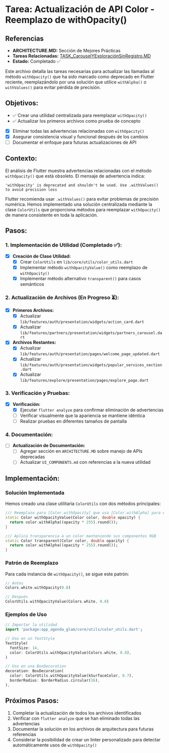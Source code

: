# Tarea: Actualización de API Color - Reemplazo de withOpacity()

## Referencias
- **ARCHITECTURE.MD:** Sección de Mejores Prácticas
- **Tareas Relacionadas:** [TASK_CarouselYExploraciónSinRegistro.MD](./TASK_CarouselYExploraciónSinRegistro.MD)
- **Estado:** Completado ✅

Este archivo detalla las tareas necesarias para actualizar las llamadas al método `withOpacity()` que ha sido marcado como deprecado en Flutter reciente, reemplazándolo por una solución que utilice `withAlpha()` o `withValues()` para evitar pérdida de precisión.

## Objetivos:

- ✅ Crear una utilidad centralizada para reemplazar `withOpacity()`
- ✅ Actualizar los primeros archivos como prueba de concepto
- [X] Eliminar todas las advertencias relacionadas con `withOpacity()`
- [X] Asegurar consistencia visual y funcional después de los cambios
- [ ] Documentar el enfoque para futuras actualizaciones de API

## Contexto:

El análisis de Flutter muestra advertencias relacionadas con el método `withOpacity()` que está obsoleto. El mensaje de advertencia indica:

```
'withOpacity' is deprecated and shouldn't be used. Use .withValues() to avoid precision loss
```

Flutter recomienda usar `.withValues()` para evitar problemas de precisión numérica. Hemos implementado una solución centralizada mediante la clase `ColorUtils` que proporciona métodos para reemplazar `withOpacity()` de manera consistente en toda la aplicación.

## Pasos:

### 1. Implementación de Utilidad (Completado ✅):

- [X] **Creación de Clase Utilidad:**
  - [X] Crear `ColorUtils` en `lib/core/utils/color_utils.dart`
  - [X] Implementar método `withOpacityValue()` como reemplazo de `withOpacity()`
  - [X] Implementar método alternativo `transparent()` para casos semánticos

### 2. Actualización de Archivos (En Progreso ⏳):

- [X] **Primeros Archivos:**
  - [X] Actualizar `lib/features/auth/presentation/widgets/action_card.dart`
  - [X] Actualizar `lib/features/partners/presentation/widgets/partners_carousel.dart`

- [X] **Archivos Restantes:**
  - [X] Actualizar `lib/features/auth/presentation/pages/welcome_page_updated.dart`
  - [X] Actualizar `lib/features/auth/presentation/widgets/popular_services_section.dart`
  - [X] Actualizar `lib/features/explore/presentation/pages/explore_page.dart`

### 3. Verificación y Pruebas:

- [X] **Verificación:**
  - [X] Ejecutar `flutter analyze` para confirmar eliminación de advertencias
  - [ ] Verificar visualmente que la apariencia se mantiene idéntica
  - [ ] Realizar pruebas en diferentes tamaños de pantalla

### 4. Documentación:

- [ ] **Actualización de Documentación:**
  - [ ] Agregar sección en `ARCHITECTURE.MD` sobre manejo de APIs deprecadas
  - [ ] Actualizar `UI_COMPONENTS.md` con referencias a la nueva utilidad

## Implementación:

### Solución Implementada

Hemos creado una clase utilitaria `ColorUtils` con dos métodos principales:

```dart
/// Reemplazo para [Color.withOpacity] que usa [Color.withAlpha] para evitar problemas de precisión
static Color withOpacityValue(Color color, double opacity) {
  return color.withAlpha((opacity * 255).round());
}

/// Aplica transparencia a un color manteniendo sus componentes RGB
static Color transparent(Color color, double opacity) {
  return color.withAlpha((opacity * 255).round());
}
```

### Patrón de Reemplazo

Para cada instancia de `withOpacity()`, se sigue este patrón:

```dart
// Antes
Colors.white.withOpacity(0.8)

// Después
ColorUtils.withOpacityValue(Colors.white, 0.8)
```

### Ejemplos de Uso

```dart
// Importar la utilidad
import 'package:app_agenda_glam/core/utils/color_utils.dart';

// Uso en un TextStyle
TextStyle(
  fontSize: 14,
  color: ColorUtils.withOpacityValue(Colors.white, 0.8),
)

// Uso en una BoxDecoration
decoration: BoxDecoration(
  color: ColorUtils.withOpacityValue(kSurfaceColor, 0.7),
  borderRadius: BorderRadius.circular(16),
),
```

## Próximos Pasos:

1. Completar la actualización de todos los archivos identificados
2. Verificar con `flutter analyze` que se han eliminado todas las advertencias
3. Documentar la solución en los archivos de arquitectura para futuras referencias
4. Considerar la posibilidad de crear un linter personalizado para detectar automáticamente usos de `withOpacity()`
